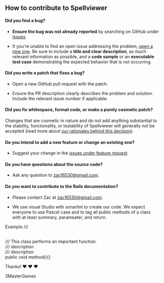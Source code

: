 ## How to contribute to Spellviewer

#### **Did you find a bug?**

* **Ensure the bug was not already reported** by searching on GitHub under [Issues](https://github.com/IUS-CS/3MasterGames/issues).

* If you're unable to find an open issue addressing the problem, [open a new one](https://github.com/rails/rails/issues/new). Be sure to include a **title and clear description**, as much relevant information as possible, and a **code sample** or an **executable test case** demonstrating the expected behavior that is not occurring.

<!--- * For more detailed information on submitting a bug report and creating an issue, visit our [reporting guidelines](). -->

#### **Did you write a patch that fixes a bug?**

* Open a new GitHub pull request with the patch.

* Ensure the PR description clearly describes the problem and solution. Include the relevant issue number if applicable.

#### **Did you fix whitespace, format code, or make a purely cosmetic patch?**

Changes that are cosmetic in nature and do not add anything substantial to the stability, functionality, or testability of Spellviewer will generally not be accepted (read more about [our rationales behind this decision](https://github.com/IUS-CS/3MasterGames/edit/Cliftonz-patch-3/CONTRIBUTING.md)).

#### **Do you intend to add a new feature or change an existing one?**

* Suggest your change in the [issues under feature request](https://github.com/IUS-CS/3MasterGames/issues).

#### **Do you have questions about the source code?**

* Ask any question to zac16530@gmail.com.

#### **Do you want to contribute to the Rails documentation?**

* Please contact Zac at zac16530@gmail.com.

* We use visual Studio with sonarlint to create our code. We expect everyone to use Pascel case and to tag all public methods of a class with at least summary, parameater, and return.

Example
/// <summary>  
///  This class performs an important function.  
/// <param name="name">description</param>   
/// <returns>description</returns>  
public void method(){}

Thanks! :heart: :heart: :heart:

3MasterGames
